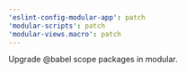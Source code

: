 ```yaml
---
'eslint-config-modular-app': patch
'modular-scripts': patch
'modular-views.macro': patch
---
```


Upgrade @babel scope packages in modular.
